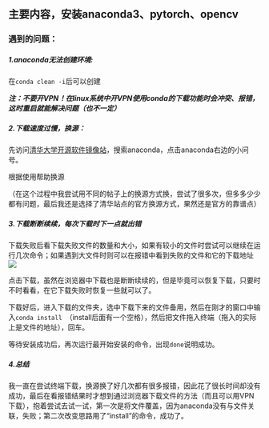 ## 主要内容，安装anaconda3、pytorch、opencv

### 遇到的问题：

##### 1.anaconda无法创建环境:

在`conda clean -i`后可以创建

***注：不要开VPN！在linux系统中开VPN使用conda的下载功能时会冲突、报错，这时重启就能解决问题（也不一定）***

##### 2.下载速度过慢，换源：

先访问[清华大学开源软件镜像站](https://mirrors.tuna.tsinghua.edu.cn/)，搜索anaconda，点击anaconda右边的小问号。

根据使用帮助换源

（在这个过程中我尝试用不同的帖子上的换源方式换，尝试了很多次，但多多少少都有问题，最后我还是选择了清华站点的官方换源方式，果然还是官方的靠谱点）

##### 3.下载断断续续，每次下载时下一点就出错

下载失败后看下载失败文件的数量和大小，如果有较小的文件时尝试可以继续在运行几次命令；如果遇到大文件时则可以在报错中看到失败的文件和它的下载地址![](/home/folsiti/文档/myworks/img/pic2.jpg)

点击下载，虽然在浏览器中下载也是断断续续的，但是毕竟可以恢复下载，只要时不时看看，在它下载失败时恢复一些就可以了。

下载好后，进入下载的文件夹，选中下载下来的文件备用，然后在刚才的窗口中输入`conda install `（install后面有一个空格），然后把文件拖入终端（拖入的实际上是文件的地址），回车。

等待安装成功后，再次运行最开始安装的命令，出现`done`说明成功。

##### 4.总结

我一直在尝试终端下载，换源换了好几次都有很多报错，因此花了很长时间却没有成功，最后在看报错结果时才想到通过浏览器下载文件的方法（而且可以用VPN下载），抱着尝试去试一试，第一次是将文件覆盖，因为anaconda没有与文件关联，失败；第二次改变思路用了“install”的命令，成功了。
